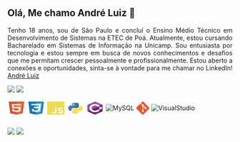 ## Olá, Me chamo André Luiz 👋
<p align="justify">
 Tenho 18 anos, sou de São Paulo e concluí o Ensino Médio Técnico em Desenvolvimento de Sistemas na ETEC de Poá. Atualmente, estou cursando Bacharelado em Sistemas de Informação na Unicamp.
 Sou entusiasta por tecnologia e estou sempre em busca de novos conhecimentos e desafios que me permitam crescer pessoalmente e profissionalmente. Estou aberto a conexões e oportunidades, sinta-se à vontade para me chamar no   
 LinkedIn! <a href="https://www.linkedin.com/in/andré-luiz-abbb6a2aa/" target="_blank">André Luiz</a></p>

<div style="display: inline_block">
 <img height="180em" src="https://github-readme-stats.vercel.app/api?username=dr4e&show_icons=true&theme=transparent&include_all_commits=true&custom_title=Atividades🎉&rank_icon=github">
 <img height="180em" src="https://github-readme-stats.vercel.app/api/top-langs/?username=dr4e&layout=compact&theme=transparent&custom_title=Linguagens">
</div>
<div style="display: inline_block"><br>
  <img align="center" alt="HTML" height="30" width="40" src="https://raw.githubusercontent.com/devicons/devicon/master/icons/html5/html5-original.svg">
  <img align="center" alt="CSS" height="30" width="40" src="https://raw.githubusercontent.com/devicons/devicon/master/icons/css3/css3-original.svg">
  <img align="center" alt="Js" height="30" width="40" src="https://raw.githubusercontent.com/devicons/devicon/master/icons/javascript/javascript-plain.svg">
  <img align="center" alt="Python" height="30" width="40" src="https://raw.githubusercontent.com/devicons/devicon/master/icons/python/python-original.svg">
  <img align="center" alt="Csharp" height="30" width="40" src="https://raw.githubusercontent.com/devicons/devicon/master/icons/csharp/csharp-original.svg">
  <img align="center" alt="MySQL" height="30" src="https://cdn.jsdelivr.net/gh/devicons/devicon@latest/icons/mysql/mysql-original.svg">
  <img align="center" alt="Git" height="30" src="https://raw.githubusercontent.com/devicons/devicon/master/icons/git/git-original.svg">
  <img align="center" alt="VisualStudio" height="30" src="https://cdn.jsdelivr.net/gh/devicons/devicon@latest/icons/visualstudio/visualstudio-original.svg">
</div>

  ##
  
<div> 
  <a href="https://instagram.com/dr4e_al" target="_blank"><img src="https://img.shields.io/badge/-Instagram-%23E4405F?style=for-the-badge&logo=instagram&logoColor=white" target="_blank"></a>
  <a href="https://www.linkedin.com/in/andré-luiz-abbb6a2aa/" target="_blank"><img src="https://img.shields.io/badge/-LinkedIn-%230077B5?style=for-the-badge&logo=linkedin&logoColor=white" /></a>     
</div>
